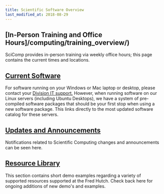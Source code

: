 ```yaml
---
title: Scientific Software Overview
last_modified_at: 2018-08-29
---
```


## [In-Person Training and Office Hours]/computing/training_overview/)
SciComp provides in-person training via weekly office hours; this page contains the current times and locations.

## [Current Software](/computing/software_overview/)
For software running on your Windows or Mac laptop or desktop, please contact your [Division IT support.](https://centernet.fredhutch.org/cn/u/center-it/contact-us.html)  However, when running software on our Linux servers (including Ubuntu Desktops), we have a system of pre-compiled software packages that should be your first stop when using a new software package.  This links directly to the most updated software catalog for these servers.

## [Updates and Announcements](/scicompannounce/)
Notifications related to Scientific Computing changes and announcements can be seen here.  


## [Resource Library](/compdemos/)
This section contains short demo examples regarding a variety of supported resources supported at the Fred Hutch.  Check back here for ongoing additions of new demo's and examples.  
